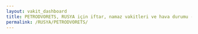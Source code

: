 ```yaml
---
layout: vakit_dashboard
title: PETRODVORETS, RUSYA için iftar, namaz vakitleri ve hava durumu - ilçe/eyalet seç
permalink: /RUSYA/PETRODVORETS/
---
```


<script type="text/javascript">
  var GLOBAL_COUNTRY = 'RUSYA';
  var GLOBAL_CITY = 'PETRODVORETS';
  var GLOBAL_STATE = '';
  var lat = 72;
  var lon = 21;
</script>
